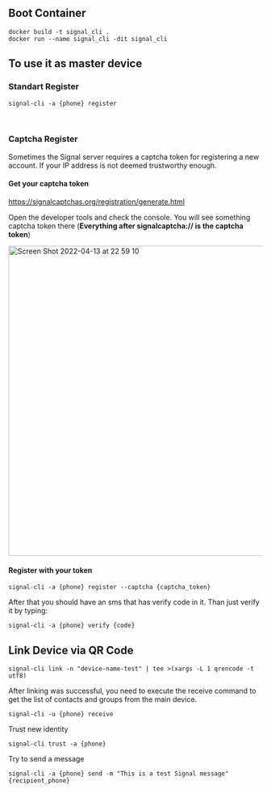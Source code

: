 ## Boot Container
```
docker build -t signal_cli .
docker run --name signal_cli -dit signal_cli 
```

## To use it as master device

### Standart Register
```
signal-cli -a {phone} register
```

<br>

### Captcha Register
Sometimes the Signal server requires a captcha token for registering a new account. If your IP address is not deemed trustworthy enough.

#### Get your captcha token
https://signalcaptchas.org/registration/generate.html

Open the developer tools and check the console. You will see something captcha token there (**Everything after signalcaptcha:// is the captcha token**)

<img width="615" alt="Screen Shot 2022-04-13 at 22 59 10" src="https://user-images.githubusercontent.com/51231605/163271309-01e81980-c01e-49b4-8c10-1bdd98761a5b.png">

#### Register with your token
```
signal-cli -a {phone} register --captcha {captcha_token}
```

After that you should have an sms that has verify code in it. Than just verify it by typing:
```
signal-cli -a {phone} verify {code}
```

## Link Device via QR Code
```
signal-cli link -n "device-name-test" | tee >(xargs -L 1 qrencode -t utf8)
```

After linking was successful, you need to execute the receive command to get the list of contacts and groups from the main device.
```
signal-cli -u {phone} receive
```

Trust new identity
```
signal-cli trust -a {phone}
```

Try to send a message
```
signal-cli -a {phone} send -m "This is a test Signal message" {recipient_phone}
```

